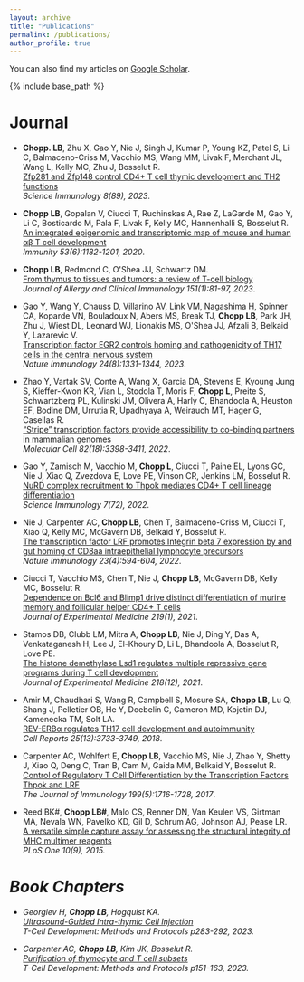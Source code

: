 ```yaml
---
layout: archive
title: "Publications"
permalink: /publications/
author_profile: true
---
```


  You can also find my articles on [Google Scholar](https://scholar.google.com/citations?user=bn5yoRgAAAAJ&hl=en).
  
{% include base_path %}

<b>Journal</b>
======
*  <b>Chopp. LB</b>, Zhu X,  Gao Y, Nie J, Singh J, Kumar P, Young KZ, Patel S, Li C, Balmaceno-Criss M, Vacchio MS, Wang MM, Livak F,  Merchant JL, Wang L, Kelly MC, Zhu J, Bosselut R.  <br>[Zfp281 and Zfp148 control CD4+ T cell thymic development and TH2 functions](https://www.science.org/doi/abs/10.1126/sciimmunol.adi9066)<br><em> Science Immunology 8(89), 2023</em>.

*  <b>Chopp LB</b>, Gopalan V, Ciucci T, Ruchinskas A, Rae Z, LaGarde M, Gao Y, Li C, Bosticardo M, Pala F, Livak F, Kelly MC, Hannenhalli S, Bosselut R.  <br>[An integrated epigenomic and transcriptomic map of mouse and human αβ T cell development](https://www.cell.com/immunity/pdf/S1074-7613(20)30465-9.pdf)<br><em> Immunity 53(6):1182-1201, 2020</em>.

*  <b>Chopp LB</b>, Redmond C, O'Shea JJ, Schwartz DM.  <br>[From thymus to tissues and tumors: a review of T-cell biology](https://www.sciencedirect.com/science/article/abs/pii/S0091674922013781)<br><em> Journal of Allergy and Clinical Immunology 151(1):81-97, 2023</em>.

*  Gao Y, Wang Y, Chauss D, Villarino AV, Link VM, Nagashima H, Spinner CA, Koparde VN, Bouladoux N, Abers MS, Break TJ, <b>Chopp LB</b>, Park JH, Zhu J, Wiest DL, Leonard WJ, Lionakis MS, O'Shea JJ, Afzali B, Belkaid Y, Lazarevic V.  <br>[Transcription factor EGR2 controls homing and pathogenicity of TH17 cells in the central nervous system](https://www.nature.com/articles/s41590-023-01553-7)<br><em> Nature Immunology 24(8):1331-1344, 2023</em>.

*  Zhao Y, Vartak SV, Conte A, Wang X, Garcia DA, Stevens E, Kyoung Jung S, Kieffer-Kwon KR, Vian L, Stodola T, Moris F, <b>Chopp L</b>, Preite S, Schwartzberg PL, Kulinski JM, Olivera A, Harly C, Bhandoola A, Heuston EF, Bodine DM, Urrutia R, Upadhyaya A, Weirauch MT, Hager G, Casellas R.  <br>[“Stripe” transcription factors provide accessibility to co-binding partners in mammalian genomes](https://pubmed.ncbi.nlm.nih.gov/35863348/)<br><em> Molecular Cell 82(18):3398-3411, 2022</em>.

*  Gao Y, Zamisch M, Vacchio M, <b>Chopp L</b>, Ciucci T, Paine EL, Lyons GC, Nie J, Xiao Q, Zvezdova E, Love PE, Vinson CR, Jenkins LM, Bosselut R.  <br>[NuRD complex recruitment to Thpok mediates CD4+ T cell lineage differentiation](https://www.ncbi.nlm.nih.gov/pmc/articles/PMC9484726/)<br><em> Science Immunology 7(72), 2022</em>.

*  Nie J, Carpenter AC, <b>Chopp LB</b>, Chen T, Balmaceno-Criss M, Ciucci T, Xiao Q, Kelly MC, McGavern DB, Belkaid Y, Bosselut R. <br>[The transcription factor LRF promotes Integrin beta 7 expression by and gut homing of CD8aa intraepithelial lymphocyte precursors](https://www.ncbi.nlm.nih.gov/pmc/articles/PMC9290758/)<br><em> Nature Immunology 23(4):594-604, 2022</em>.

*  Ciucci T, Vacchio MS, Chen T, Nie J, <b>Chopp LB</b>, McGavern DB, Kelly MC, Bosselut R. <br>[Dependence on Bcl6 and Blimp1 drive distinct differentiation of murine memory and follicular helper CD4+ T cells](https://www.ncbi.nlm.nih.gov/pmc/articles/PMC8605495/)<br><em> Journal of Experimental Medicine 219(1), 2021</em>.

*  Stamos DB, Clubb LM, Mitra A, <b>Chopp LB</b>, Nie J, Ding Y, Das A, Venkataganesh H, Lee J, El-Khoury D, Li L, Bhandoola A, Bosselut R, Love PE. <br>[The histone demethylase Lsd1 regulates multiple repressive gene programs during T cell development](https://www.ncbi.nlm.nih.gov/pmc/articles/PMC8570297/)<br><em> Journal of Experimental Medicine 218(12), 2021</em>.

*  Amir M, Chaudhari S, Wang R, Campbell S, Mosure SA, <b>Chopp LB</b>, Lu Q, Shang J, Pelletier OB, He Y, Doebelin C, Cameron MD, Kojetin DJ, Kamenecka TM, Solt LA.  <br>[REV-ERBα regulates TH17 cell development and autoimmunity](https://www.cell.com/cell-reports/pdf/S2211-1247(18)31907-7.pdf)<br><em> Cell Reports 25(13):3733-3749, 2018</em>.

*  Carpenter AC, Wohlfert E, <b>Chopp LB</b>, Vacchio MS, Nie J, Zhao Y, Shetty J, Xiao Q, Deng C, Tran B, Cam M, Gaida MM, Belkaid Y, Bosselut R. <br>[Control of Regulatory T Cell Differentiation by the Transcription Factors Thpok and LRF](https://www.ncbi.nlm.nih.gov/pmc/articles/PMC5576567/)<br><em> The Journal of Immunology 199(5):1716-1728, 2017</em>.

*   Reed BK#, <b>Chopp LB#</b>, Malo CS, Renner DN, Van Keulen VS, Girtman MA, Nevala WN, Pavelko KD, Gil D, Schrum AG, Johnson AJ, Pease LR. <br>[A versatile simple capture assay for assessing the structural integrity of MHC multimer reagents](https://www.ncbi.nlm.nih.gov/pmc/articles/PMC4577079/)<br><em> PLoS One 10(9), 2015. 

<b>Book Chapters</b>
======
*   Georgiev H, <b>Chopp LB</b>, Hogquist KA.  <br>[Ultrasound-Guided Intra-thymic Cell Injection](https://www.ncbi.nlm.nih.gov/pmc/articles/PMC9847244/)<br><em> T-Cell Development: Methods and Protocols p283-292, 2023</em>.

*  Carpenter AC, <b>Chopp LB</b>, Kim JK, Bosselut R.  <br>[Purification of thymocyte and T cell subsets](https://www.ncbi.nlm.nih.gov/pmc/articles/PMC10802931/)<br><em> T-Cell Development: Methods and Protocols p151-163, 2023</em>.

  

